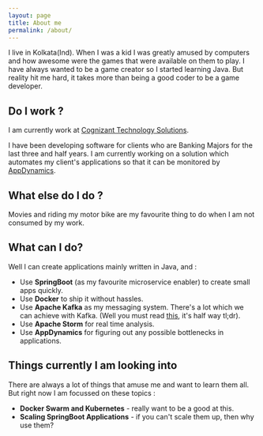 ```yaml
---
layout: page
title: About me
permalink: /about/
---
```


I live in Kolkata(Ind). When I was a kid I was greatly amused by computers and how awesome were the games that were available on them to play. I have always wanted to be a game creator so I started learning Java. But reality hit me hard, it takes more than being a good coder to be a game developer. 

## Do I work ?

I am currently work at [Cognizant Technology Solutions](https://www.cognizant.com/).

I have been developing software for clients who are Banking Majors for the last three and half years. I am currently working on a solution which automates my client's applications so that it can be monitored by [AppDynamics](https://www.appdynamics.com/). 

## What else do I do ? 

Movies and riding my motor bike are my favourite thing to do when I am not consumed by my work. 

## What can I do?

Well I can create applications mainly written in Java, and :

* Use **SpringBoot** (as my favourite microservice enabler) to create small apps quickly.
* Use **Docker** to ship it without hassles.
* Use **Apache Kafka** as my messaging system. There's a lot which we can achieve with Kafka. (Well you must read [this](https://medium.freecodecamp.org/how-to-scale-microservices-with-message-queues-spring-boot-and-kubernetes-f691b7ba3acf), it's half way tl;dr).
* Use **Apache Storm** for real time analysis.
* Use **AppDynamics** for figuring out any possible bottlenecks in applications.


## Things currently I am looking into

There are always a lot of things that amuse me and want to learn them all. But right now I am focussed on these topics :

* **Docker Swarm and Kubernetes** - really want to be a good at this.
* **Scaling SpringBoot Applications** - if you can't scale them up, then why use them?


